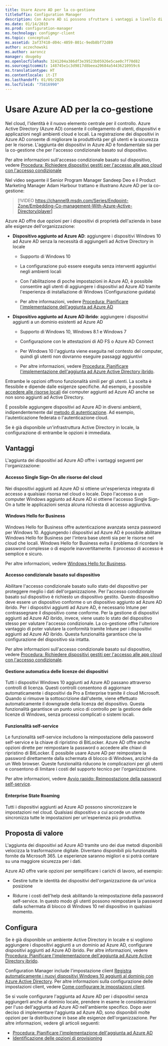 ```yaml
---
title: Usare Azure AD per la co-gestione
titleSuffix: Configuration Manager
description: Con Azure AD si possono sfruttare i vantaggi a livello di produttività per gli utenti e di sicurezza per le risorse, sia per gli ambienti cloud che locali
ms.date: 01/14/2019
ms.prod: configuration-manager
ms.technology: configmgr-client
ms.topic: conceptual
ms.assetid: 2af37410-d04c-4059-801c-9edb8bf72d89
author: aczechowski
ms.author: aaroncz
manager: dougeby
ms.openlocfilehash: 3241204a386df3e39523b05926e5cae0c7f70d82
ms.sourcegitcommit: 148745e1c3d9817d8beea20684a54436210959c6
ms.translationtype: HT
ms.contentlocale: it-IT
ms.lasthandoff: 01/09/2020
ms.locfileid: "75816990"
---
```

# <a name="use-azure-ad-for-co-management"></a>Usare Azure AD per la co-gestione

Nel cloud, l'identità è il nuovo elemento centrale per il controllo. Azure Active Directory (Azure AD) consente il collegamento di utenti, dispositivi e applicazioni negli ambienti cloud e locali. La registrazione dei dispositivi in Azure AD consente di migliorare la produttività per gli utenti e la sicurezza per le risorse. L'aggiunta dei dispositivi in Azure AD è fondamentale sia per la co-gestione che per l'accesso condizionale basato sul dispositivo. 

Per altre informazioni sull'accesso condizionale basato sul dispositivo, vedere [Procedura: Richiedere dispositivi gestiti per l'accesso alle app cloud con l'accesso condizionale](https://docs.microsoft.com/azure/active-directory/conditional-access/require-managed-devices)

Nel video seguente il Senior Program Manager Sandeep Deo e il Product Marketing Manager Adam Harbour trattano e illustrano Azure AD per la co-gestione:

> [!VIDEO https://channel9.msdn.com/Series/Endpoint-Zone/Embedding-Co-management-With-Azure-Active-Directory/player]

Azure AD offre due opzioni per i dispositivi di proprietà dell'azienda in base alle esigenze dell'organizzazione:  

- **Dispositivo aggiunto ad Azure AD**: aggiungere i dispositivi Windows 10 ad Azure AD senza la necessità di aggiungerli ad Active Directory in locale  

    - Supporto di Windows 10

    - La configurazione può essere eseguita senza interventi aggiuntivi negli ambienti locali  

    - Con l'abilitazione di poche impostazioni in Azure AD, è possibile consentire agli utenti di aggiungere i dispositivi ad Azure AD tramite l'esperienza di installazione di Windows (Configurazione guidata)  

    - Per altre informazioni, vedere [Procedura: Pianificare l'implementazione dell'aggiunta ad Azure AD](https://docs.microsoft.com/azure/active-directory/devices/azureadjoin-plan)  

- **Dispositivo aggiunto ad Azure AD ibrido**: aggiungere i dispositivi aggiunti a un dominio esistenti ad Azure AD  

    - Supporto di Windows 10, Windows 8.1 e Windows 7

    - Configurazione con le attestazioni di AD FS o Azure AD Connect  

    - Per Windows 10 l'aggiunta viene eseguita nel contesto del computer, quindi gli utenti non dovranno eseguire passaggi aggiuntivi  

    - Per altre informazioni, vedere [Procedura: Pianificare l'implementazione dell'aggiunta ad Azure Active Directory ibrido](https://docs.microsoft.com/azure/active-directory/devices/hybrid-azuread-join-plan).  

Entrambe le opzioni offrono funzionalità simili per gli utenti. La scelta è flessibile e dipende dalle esigenze specifiche. Ad esempio, è possibile [accedere alle risorse locali](https://docs.microsoft.com/azure/active-directory/devices/azuread-join-sso) dai computer aggiunti ad Azure AD anche se non sono aggiunti ad Active Directory. 

È possibile aggiungere dispositivi ad Azure AD in diversi ambienti, indipendentemente dal [metodo di autenticazione](https://docs.microsoft.com/azure/security/azure-ad-choose-authn). Ad esempio, l'autenticazione federata o l'autenticazione cloud. 

Se è già disponibile un'infrastruttura Active Directory in locale, la configurazione di entrambe le opzioni è immediata. 



## <a name="benefits"></a>Vantaggi

L'aggiunta dei dispositivi ad Azure AD offre i vantaggi seguenti per l'organizzazione:

#### <a name="single-sign-on-to-cloud-resources"></a>Accesso Single Sign-On alle risorse del cloud
Nei dispositivi aggiunti ad Azure AD si ottiene un'esperienza integrata di accesso a qualsiasi risorsa nel cloud o locale. Dopo l'accesso a un computer Windows aggiunto ad Azure AD si ottiene l'accesso Single Sign-On a tutte le applicazioni senza alcuna richiesta di accesso aggiuntiva.  

#### <a name="windows-hello-for-business"></a>Windows Hello for Business
Windows Hello for Business offre autenticazione avanzata senza password per Windows 10. Aggiungendo i dispositivi ad Azure AD è possibile abilitare Windows Hello for Business per l'intera base utenti sia per le risorse nel cloud che locali. Windows Hello for Business evita il problema di ricordare le password complesse o di esporle inavvertitamente. Il processo di accesso è semplice e sicuro. 

Per altre informazioni, vedere [Windows Hello for Business](https://docs.microsoft.com/windows/security/identity-protection/hello-for-business/hello-identity-verification).  

#### <a name="device-based-conditional-access"></a>Accesso condizionale basato sul dispositivo
Abilitare l'accesso condizionale basato sullo stato del dispositivo per proteggere meglio i dati dell'organizzazione. Per l'accesso condizionale basato sul dispositivo è richiesto un dispositivo gestito. Questo dispositivo deve essere un dispositivo conforme o un dispositivo aggiunto ad Azure AD ibrido. Per i dispositivi aggiunti ad Azure AD, è necessario Intune per contrassegnare il dispositivo come conforme. Per la gestione di dispositivi aggiunti ad Azure AD ibrido, invece, viene usato lo stato del dispositivo stesso per valutare l'accesso condizionale. La co-gestione offre l'ulteriore vantaggio di poter valutare la conformità tramite Intune per i dispositivi aggiunti ad Azure AD ibrido. Questa funzionalità garantisce che la configurazione del dispositivo sia intatta. 

Per altre informazioni sull'accesso condizionale basato sul dispositivo, vedere [Procedura: Richiedere dispositivi gestiti per l'accesso alle app cloud con l'accesso condizionale](https://docs.microsoft.com/azure/active-directory/conditional-access/require-managed-devices).  

#### <a name="automatic-device-licensing"></a>Gestione automatica delle licenze dei dispositivi
Tutti i dispositivi Windows 10 aggiunti ad Azure AD passano attraverso controlli di licenza. Questi controlli consentono di aggiornare automaticamente i dispositivi da Pro a Enterprise tramite il cloud Microsoft. Quando si rimuove la sottoscrizione dall'utente, viene effettuato automaticamente il downgrade della licenza del dispositivo. Questa funzionalità garantisce un punto unico di controllo per la gestione delle licenze di Windows, senza processi complicati o sistemi locali.

#### <a name="self-service-functionality"></a>Funzionalità self-service
Le funzionalità self-service includono la reimpostazione della password self-service e la chiave di ripristino di BitLocker. Azure AD offre anche opzioni dirette per reimpostare la password o accedere alle chiavi di ripristino di BitLocker. È possibile usare Azure AD per reimpostare la password direttamente dalla schermata di blocco di Windows, anziché da un Web browser. Queste funzionalità riducono le complicazioni per gli utenti e consentono di limitare i costi del supporto tecnico per l'organizzazione.  

Per altre informazioni, vedere [Avvio rapido: Reimpostazione della password self-service](https://docs.microsoft.com/azure/active-directory/authentication/quickstart-sspr).

#### <a name="enterprise-state-roaming"></a>Enterprise State Roaming
Tutti i dispositivi aggiunti ad Azure AD possono sincronizzare le impostazioni nel cloud. Qualsiasi dispositivo a cui accede un utente sincronizza tutte le impostazioni per un'esperienza più produttiva.  



## <a name="value-proposition"></a>Proposta di valore

L'aggiunta dei dispositivi ad Azure AD tramite uno dei due metodi disponibili velocizza la trasformazione digitale. Diventano disponibili più funzionalità fornite da Microsoft 365. Le esperienze saranno migliori e si potrà contare su una maggiore sicurezza per i dati. 

Azure AD offre varie opzioni per semplificare i carichi di lavoro, ad esempio:

- Gestire tutte le identità dei dispositivi dell'organizzazione da un'unica posizione  

- Ridurre i costi dell'help desk abilitando la reimpostazione della password self-service. In questo modo gli utenti possono reimpostare la password dalla schermata di blocco di Windows 10 nel dispositivo in qualsiasi momento.  



## <a name="configure"></a>Configura

Se è già disponibile un ambiente Active Directory in locale e si vogliono aggiungere i dispositivi aggiunti a un dominio ad Azure AD, configurare dispositivi aggiunti ad Azure AD ibrido. Per altre informazioni, vedere [Procedura: Pianificare l'implementazione dell'aggiunta ad Azure Active Directory ibrido](https://docs.microsoft.com/azure/active-directory/devices/hybrid-azuread-join-plan). 

Configuration Manager include l'impostazione client [Registra automaticamente i nuovi dispositivi Windows 10 aggiunti al dominio con Azure Active Directory](/sccm/core/clients/deploy/about-client-settings#automatically-register-new-windows-10-domain-joined-devices-with-azure-active-directory). Per altre informazioni sulla configurazione delle impostazioni client, vedere [Come configurare le impostazioni client](/sccm/core/clients/deploy/configure-client-settings).

Se si vuole configurare l'aggiunta ad Azure AD per i dispositivi senza aggiungerli anche al dominio locale, prendere in esame le considerazioni per l'uso dell'aggiunta ad Azure AD nell'ambiente specifico. Dopo aver deciso di implementare l'aggiunta ad Azure AD, sono disponibili molte opzioni per la distribuzione in base alle esigenze dell'organizzazione. Per altre informazioni, vedere gli articoli seguenti:
- [Procedura: Pianificare l'implementazione dell'aggiunta ad Azure AD](https://docs.microsoft.com/azure/active-directory/devices/azureadjoin-plan)  
- [Identificazione delle opzioni di provisioning](https://docs.microsoft.com/azure/active-directory/devices/azureadjoin-plan#understand-your-provisioning-options)  

